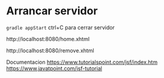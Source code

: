 
# Arrancar servidor 
`` gradle appStart ``
ctrl+C para cerrar servidor

http://localhost:8080/home.xhtml

http://localhost:8080/remove.xhtml

Documentacion
https://www.tutorialspoint.com/jsf/index.htm
https://www.javatpoint.com/jsf-tutorial
